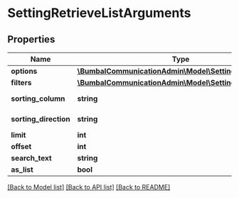 # SettingRetrieveListArguments

## Properties
Name | Type | Description | Notes
------------ | ------------- | ------------- | -------------
**options** | [**\BumbalCommunicationAdmin\Model\SettingOptionsModel**](SettingOptionsModel.md) |  | [optional] 
**filters** | [**\BumbalCommunicationAdmin\Model\SettingFiltersModel**](SettingFiltersModel.md) |  | [optional] 
**sorting_column** | **string** | Sorting Column | [optional] 
**sorting_direction** | **string** | Sorting Direction | [optional] 
**limit** | **int** |  | [optional] 
**offset** | **int** |  | [optional] 
**search_text** | **string** |  | [optional] 
**as_list** | **bool** |  | [optional] 

[[Back to Model list]](../README.md#documentation-for-models) [[Back to API list]](../README.md#documentation-for-api-endpoints) [[Back to README]](../README.md)



